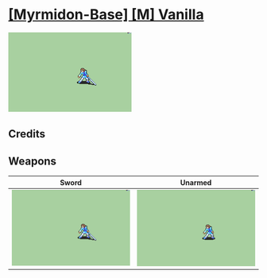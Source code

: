 # [\[Myrmidon-Base\] \[M\] Vanilla](./%5BMyrmidon-Base%5D%20%5BM%5D%20Vanilla)

<img src="./1.%20Sword/Sword_000.png" alt="[Myrmidon-Base] [M] Vanilla standing" />

## Credits



## Weapons


|Sword |Unarmed |
|  :---: | :---: |
| <img alt="Sword animation" src="./1.%20Sword/Sword.gif" /> | <img alt="Unarmed animation" src="./8.%20Unarmed/Unarmed.gif" /> |
